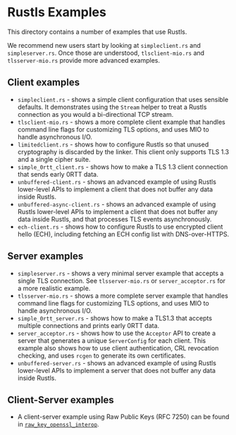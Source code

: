 # Rustls Examples

This directory contains a number of examples that use Rustls.

We recommend new users start by looking at `simpleclient.rs` and `simpleserver.rs`. Once those are understood, `tlsclient-mio.rs` and `tlsserver-mio.rs` provide more advanced examples.

## Client examples

* `simpleclient.rs` - shows a simple client configuration that uses sensible defaults. It demonstrates using the `Stream` helper to treat a Rustls connection as you would a bi-directional TCP stream.
* `tlsclient-mio.rs` - shows a more complete client example that handles command line flags for customizing TLS options, and uses MIO to handle asynchronous I/O.
* `limitedclient.rs` - shows how to configure Rustls so that unused cryptography is discarded by the linker. This client only supports TLS 1.3 and a single cipher suite.
* `simple_0rtt_client.rs` - shows how to make a TLS 1.3 client connection that sends early 0RTT data.
* `unbuffered-client.rs` - shows an advanced example of using Rustls lower-level APIs to implement a client that does not buffer any data inside Rustls.
* `unbuffered-async-client.rs` - shows an advanced example of using Rustls lower-level APIs to implement a client that does not buffer any data inside Rustls, and that processes TLS events asynchronously.
* `ech-client.rs` - shows how to configure Rustls to use encrypted client hello (ECH), including fetching an ECH config list with DNS-over-HTTPS.

## Server examples

* `simpleserver.rs` - shows a very minimal server example that accepts a single TLS connection. See `tlsserver-mio.rs` or `server_acceptor.rs` for a more realistic example.
* `tlsserver-mio.rs` - shows a more complete server example that handles command line flags for customizing TLS options, and uses MIO to handle asynchronous I/O.
* `simple_0rtt_server.rs` - shows how to make a TLS1.3 that accepts multiple connections and prints early 0RTT data.
* `server_acceptor.rs` - shows how to use the `Acceptor` API to create a server that generates a unique `ServerConfig` for each client. This example also shows how to use client authentication, CRL revocation checking, and uses `rcgen` to generate its own certificates.
* `unbuffered-server.rs` - shows an advanced example of using Rustls lower-level APIs to implement a server that does not buffer any data inside Rustls.

## Client-Server examples

* A client-server example using Raw Public Keys (RFC 7250) can be found in [`raw_key_openssl_interop`](../openssl-tests/src/raw_key_openssl_interop.rs).
